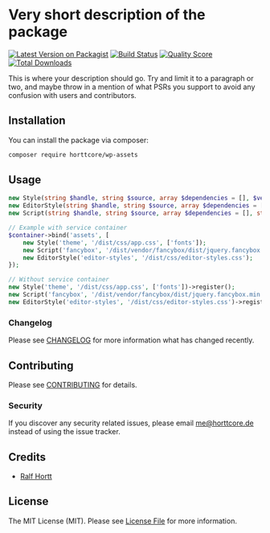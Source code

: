 # Very short description of the package

[![Latest Version on Packagist](https://img.shields.io/packagist/v/horttcore/wp-assets.svg?style=flat-square)](https://packagist.org/packages/horttcore/wp-assets)
[![Build Status](https://img.shields.io/travis/horttcore/wp-assets/master.svg?style=flat-square)](https://travis-ci.org/horttcore/wp-assets)
[![Quality Score](https://img.shields.io/scrutinizer/g/horttcore/wp-assets.svg?style=flat-square)](https://scrutinizer-ci.com/g/horttcore/wp-assets)
[![Total Downloads](https://img.shields.io/packagist/dt/horttcore/wp-assets.svg?style=flat-square)](https://packagist.org/packages/horttcore/wp-assets)

This is where your description should go. Try and limit it to a paragraph or two, and maybe throw in a mention of what PSRs you support to avoid any confusion with users and contributors.

## Installation

You can install the package via composer:

```bash
composer require horttcore/wp-assets
```

## Usage

``` php
new Style(string $handle, string $source, array $dependencies = [], $version = true, bool $autoload = true);
new EditorStyle(string $handle, string $source, array $dependencies = [], $version = true, bool $autoload = true);
new Script(string $handle, string $source, array $dependencies = [], string $version = null, bool $inFooter = false, bool $autoload = true);
```

``` php
// Example with service container
$container->bind('assets', [
    new Style('theme', '/dist/css/app.css', ['fonts']);
    new Script('fancybox', '/dist/vendor/fancybox/dist/jquery.fancybox.min.js', ['jquery'], true, true);
    new EditorStyle('editor-styles', '/dist/css/editor-styles.css');
});

// Without service container
new Style('theme', '/dist/css/app.css', ['fonts'])->register();
new Script('fancybox', '/dist/vendor/fancybox/dist/jquery.fancybox.min.js', ['jquery'], true, true, true)->register();
new EditorStyle('editor-styles', '/dist/css/editor-styles.css')->register();
```

### Changelog

Please see [CHANGELOG](CHANGELOG.md) for more information what has changed recently.

## Contributing

Please see [CONTRIBUTING](CONTRIBUTING.md) for details.

### Security

If you discover any security related issues, please email me@horttcore.de instead of using the issue tracker.

## Credits

- [Ralf Hortt](https://github.com/horttcore)

## License

The MIT License (MIT). Please see [License File](LICENSE.md) for more information.
